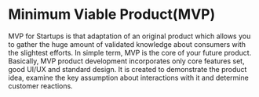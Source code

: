 
#  Minimum Viable Product(MVP)
MVP for Startups is that adaptation of an original product which allows you to gather the huge amount of validated knowledge about consumers with the slightest efforts.
In simple term, MVP is the core of your future product. Basically, MVP product development incorporates only core features set, good UI/UX and standard design. It is created to demonstrate the product idea, examine the key assumption about interactions with it and determine customer reactions.


